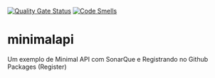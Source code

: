 [![Quality Gate Status](https://sonarcloud.io/api/project_badges/measure?project=paulossjunior_minimalapi&metric=alert_status)](https://sonarcloud.io/summary/new_code?id=paulossjunior_minimalapi) [![Code Smells](https://sonarcloud.io/api/project_badges/measure?project=paulossjunior_minimalapi&metric=code_smells)](https://sonarcloud.io/summary/new_code?id=paulossjunior_minimalapi)

# minimalapi
Um exemplo de Minimal API com SonarQue e Registrando no Github Packages (Register)
